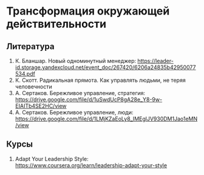 # Трансформация окружающей действительности

## Литература
1. К. Бланшар. Новый одноминутный менеджер: https://leader-id.storage.yandexcloud.net/event_doc/267420/6206a24835b42950077534.pdf
2. К. Скотт. Радикальная прямота. Как управлять людьми, не теряя человечности
3. А. Сертаков. Бережливое управление, стратегия: https://drive.google.com/file/d/1uSwdUcP8gA28e_Y8-9w-EIAITb4SE2HC/view
4. А. Сертаков. Бережливое управление, люди: https://drive.google.com/file/d/1LMjKZaEoLy8_IMEglJV930DM1Jao1eMN/view

## Курсы
1. Adapt Your Leadership Style: https://www.coursera.org/learn/leadership-adapt-your-style

